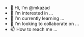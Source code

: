 - 👋 Hi, I’m @mkazad
- 👀 I’m interested in ...
- 🌱 I’m currently learning ...
- 💞️ I’m looking to collaborate on ...
- 📫 How to reach me ...

<!---
mkazad/mkazad is a ✨ special ✨ repository because its `README.md` (this file) appears on your GitHub profile.
You can click the Preview link to take a look at your changes.
--->
